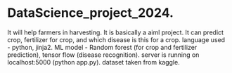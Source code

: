 # DataScience_project_2024.
It will help farmers in harvesting. It is basically a aiml project. It can predict crop, fertilizer for crop, and which disease is this for a crop.
language used - python, jinja2.
ML model - Random forest (for crop and fertilizer prediction), tensor flow (disease recognition).
server is running on localhost:5000 (python app.py).
dataset taken from kaggle.

